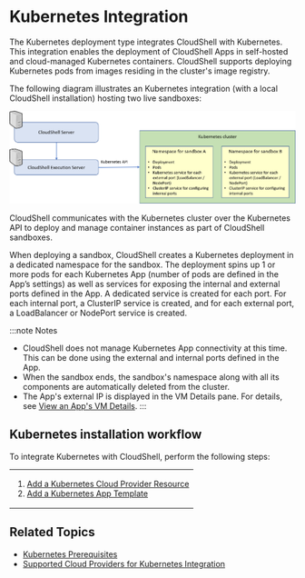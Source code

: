 # Kubernetes Integration

The Kubernetes deployment type integrates CloudShell with Kubernetes. This integration enables the deployment of CloudShell Apps in self-hosted and cloud-managed Kubernetes containers. CloudShell supports deploying Kubernetes pods from images residing in the cluster's image registry.

The following diagram illustrates an Kubernetes integration (with a local CloudShell installation) hosting two live sandboxes:

![](/Images/Admin-Guide/KubernetesIntegrationArchitecture.png)

CloudShell communicates with the Kubernetes cluster over the Kubernetes API to deploy and manage container instances as part of CloudShell sandboxes.

When deploying a sandbox, CloudShell creates a Kubernetes deployment in a dedicated namespace for the sandbox. The deployment spins up 1 or more pods for each Kubernetes App (number of pods are defined in the App’s settings) as well as services for exposing the internal and external ports defined in the App. A dedicated service is created for each port. For each internal port, a ClusterIP service is created, and for each external port, a LoadBalancer or NodePort service is created.

:::note Notes
- CloudShell does not manage Kubernetes App connectivity at this time. This can be done using the external and internal ports defined in the App.
- When the sandbox ends, the sandbox's namespace along with all its components are automatically deleted from the cluster.
- The App's external IP is displayed in the VM Details pane. For details, see [View an App's VM Details](https://help.quali.com/Online%20Help/0.0/Portal/Content/CSP/LAB-MNG/App-Actns/Sndbx-Apps-VM-Details.htm).
:::
## Kubernetes installation workflow

To integrate Kubernetes with CloudShell, perform the following steps:

<table>
  <tbody>
    <tr>
      <td style={{ backgroundColor: '#fff9c7' }}>
        <ol>
          <li value="1">
            <a href="https://help.quali.com/Online%20Help/0.0/Portal/Content/Admn/K8s-Clp-Rsc.htm" className="MCXref xref">
              Add a Kubernetes Cloud Provider Resource
            </a>
          </li>
          <li value="2">
            <a href="https://help.quali.com/Online%20Help/0.0/Portal/Content/Admn/K8s-App.htm" className="MCXref xref">
              Add a Kubernetes App Template
            </a>
          </li>
        </ol>
      </td>
    </tr>
  </tbody>
</table>


## Related Topics

- [Kubernetes Prerequisites](https://help.quali.com/Online%20Help/0.0/Portal/Content/Admn/K8s-Prereqs.htm)
- [Supported Cloud Providers for Kubernetes Integration](https://help.quali.com/Online%20Help/0.0/Portal/Content/Admn/K8s-Sprtd-Clps.htm)